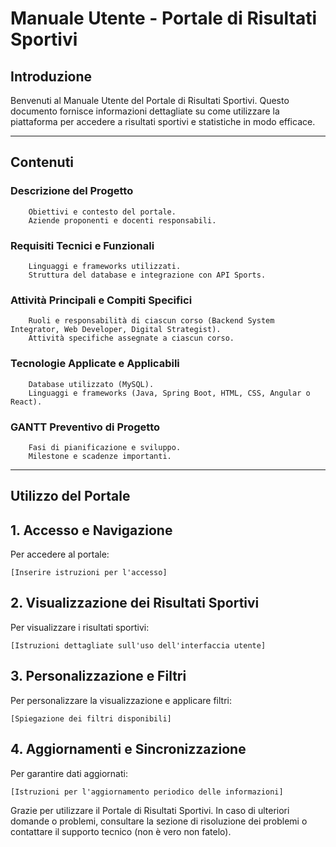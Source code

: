 # Manuale Utente - Portale di Risultati Sportivi

## Introduzione

Benvenuti al Manuale Utente del Portale di Risultati Sportivi. Questo documento fornisce informazioni dettagliate su come utilizzare la piattaforma per accedere a risultati sportivi e statistiche in modo efficace.

---

## Contenuti

### Descrizione del Progetto

        Obiettivi e contesto del portale.
        Aziende proponenti e docenti responsabili.

### Requisiti Tecnici e Funzionali

        Linguaggi e frameworks utilizzati.
        Struttura del database e integrazione con API Sports.

### Attività Principali e Compiti Specifici

        Ruoli e responsabilità di ciascun corso (Backend System Integrator, Web Developer, Digital Strategist).
        Attività specifiche assegnate a ciascun corso.

### Tecnologie Applicate e Applicabili

        Database utilizzato (MySQL).
        Linguaggi e frameworks (Java, Spring Boot, HTML, CSS, Angular o React).

### GANTT Preventivo di Progetto

        Fasi di pianificazione e sviluppo.
        Milestone e scadenze importanti.

---

## Utilizzo del Portale

## 1. Accesso e Navigazione

Per accedere al portale:

    [Inserire istruzioni per l'accesso]

## 2. Visualizzazione dei Risultati Sportivi

Per visualizzare i risultati sportivi:

    [Istruzioni dettagliate sull'uso dell'interfaccia utente]

## 3. Personalizzazione e Filtri

Per personalizzare la visualizzazione e applicare filtri:

    [Spiegazione dei filtri disponibili]

## 4. Aggiornamenti e Sincronizzazione

Per garantire dati aggiornati:

    [Istruzioni per l'aggiornamento periodico delle informazioni]

<!--Risoluzione dei Problemi
Problema: [Descrizione del problema]

    [Soluzione proposta]

FAQ (Frequently Asked Questions)

    [Domanda frequente 1]
        [Risposta]

    [Domanda frequente 2]
        [Risposta]

Conclusioni-->

Grazie per utilizzare il Portale di Risultati Sportivi. In caso di ulteriori domande o problemi, consultare la sezione di risoluzione dei problemi o contattare il supporto tecnico (non è vero non fatelo).
